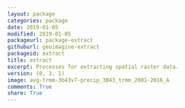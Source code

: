 ```yaml
---
layout: package
categories: package
date: 2019-01-05
modified: 2019-01-05
packageurl: package-extract
githuburl: geoimagine-extract
packageid: extract
title: extract
excerpt: Processes for extracting spatial raster data.
version: (0, 3, 1)
image: avg-trmm-3b43v7-precip_3B43_trmm_2001-2016_A
comments: True
share: True
---
```

